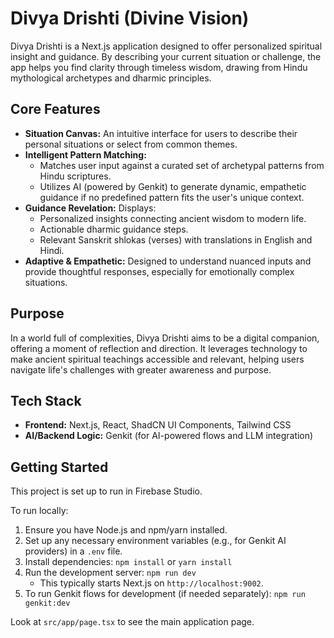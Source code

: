 # Divya Drishti (Divine Vision)

Divya Drishti is a Next.js application designed to offer personalized spiritual insight and guidance. By describing your current situation or challenge, the app helps you find clarity through timeless wisdom, drawing from Hindu mythological archetypes and dharmic principles.

## Core Features

*   **Situation Canvas:** An intuitive interface for users to describe their personal situations or select from common themes.
*   **Intelligent Pattern Matching:**
    *   Matches user input against a curated set of archetypal patterns from Hindu scriptures.
    *   Utilizes AI (powered by Genkit) to generate dynamic, empathetic guidance if no predefined pattern fits the user's unique context.
*   **Guidance Revelation:** Displays:
    *   Personalized insights connecting ancient wisdom to modern life.
    *   Actionable dharmic guidance steps.
    *   Relevant Sanskrit shlokas (verses) with translations in English and Hindi.
*   **Adaptive & Empathetic:** Designed to understand nuanced inputs and provide thoughtful responses, especially for emotionally complex situations.

## Purpose

In a world full of complexities, Divya Drishti aims to be a digital companion, offering a moment of reflection and direction. It leverages technology to make ancient spiritual teachings accessible and relevant, helping users navigate life's challenges with greater awareness and purpose.

## Tech Stack

*   **Frontend:** Next.js, React, ShadCN UI Components, Tailwind CSS
*   **AI/Backend Logic:** Genkit (for AI-powered flows and LLM integration)

## Getting Started

This project is set up to run in Firebase Studio.

To run locally:

1.  Ensure you have Node.js and npm/yarn installed.
2.  Set up any necessary environment variables (e.g., for Genkit AI providers) in a `.env` file.
3.  Install dependencies: `npm install` or `yarn install`
4.  Run the development server: `npm run dev`
    *   This typically starts Next.js on `http://localhost:9002`.
5.  To run Genkit flows for development (if needed separately): `npm run genkit:dev`

Look at `src/app/page.tsx` to see the main application page.
